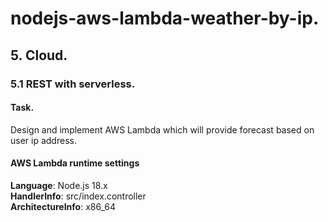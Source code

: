 # nodejs-aws-lambda-weather-by-ip.

## 5. Cloud.

### 5.1 REST with serverless.

#### Task.

Design and implement AWS Lambda which will provide forecast based on user ip address.


#### AWS Lambda runtime settings
**Language**: Node.js 18.x  
**HandlerInfo**: src/index.controller  
**ArchitectureInfo**: x86_64  
